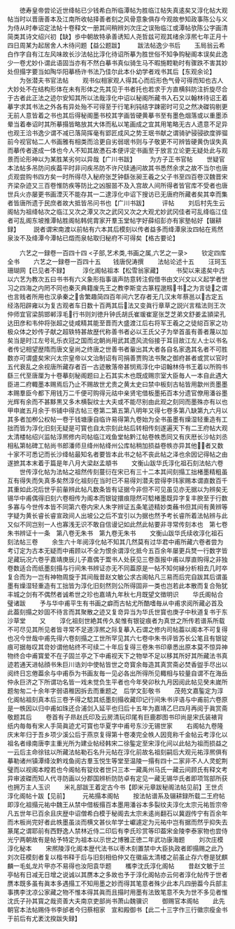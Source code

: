 <!-- { "loadSidebar": true } -->
　　徳寿皇帝尝论近世绛帖已少钱希白所临潭帖为胜临江帖失真逺矣又淳化帖大观帖当时以晋唐善本及江南所收帖择善者刻之风骨意象俱存今观故参知政事陈公与义为侍从时奉诏定法帖十卷释文一册其间稍辨刘次庄之误殆临江或潭帖欤陈公字画清简类其诗文绍兴初【缺】歩中朝故特承善诱知人尧哲兹可观其绪余淳熈七年正月十四日周某为起居舍人木待问题【益公题跋】
　　跋法帖逸少书后
　　玉局翁云希白作字自有江左风味故长沙法帖比淳化待诏所摹为胜世俗不知争购秘阁本误矣此逸少一卷尤妙仆谓此语固当亦有不然白摹书真似骑生马不暇施鞚勒时有骤跌不害其妙处但搨字要当如陶华阳摹杨许书法乃佳尔此本仆幼学者戏书其后【东观余论】
　　为张潜夫书官法帖
　　观书似相家观人得其心而后形色气骨可得而知也古人大妙处不在结构形体在未有形体之先其见于书者托也若求于方直横斜防注折旋尽合于古者此正法之迹尔安知其所以法哉淳化中诏以秘阁所藏书入石又以翰林待诏王着摹字求其书法之外各有异处殆不可得至于行笔利钝结字踈密时可见之然决磔钩剔更无前人意皆着之书也其后得秘阁墨书校其字画皆硬黄摹书至有墨色烟落或以重墨添晕当着奉诏时其所摹搨皆略放其大体而私以笔画成之宜其用笔略无古人遗意不足异也观王洽书逸少谓不减已落简挥毫有郢匠成风之势王珉书献之谓骑驴骎骎欲度骅骝前今视官帖二人书画雅有相类而洽更自劣弱珉书则与子敬更不可辨皆硬黄伪误失真而摹传者遂成一体也今人不知其故慿石本便评定书画至于放言立论更无疑处此与观景而论形神以为某胜某劣何以异哉【广川书跋】
　　为方子正书官帖
　　世疑官本法帖多吊防问疾葢平时非问疾吊防不许尺牍通问故其书悉然余求之故不当尔也唐贞观尝购书四方矣一时所得尽入秘府张芝钟繇张昶王羲之父子书至四百卷汉魏晋宋齐梁杂迹又三百卷惟防疾等防比之凶服噐不及入宫故人间所得者皆官库不受者也唐世兵火亦屡更书画湮灭不能存其一二逮淳化中诏下搜访已无唐府所藏者矣其幸而集者皆唐所遗于民庶者故大抵皆吊问书也【广川书跋】
　　评帖
　　刘后村先生云阁帖为祖绛帖次之临江又次之潭又次之武冈又次之大观尤妙武冈佳者可乱绛临江佳者可乱阁东坡推潭帖胜阁帖韩侂胄家开羣玉堂帖字好薛绍彭亦有家塾帖好【辍耕録】
　　説者谓宋南渡以前帖有六本其后模刻以传者益多而绛潭泉汝四帖在焉然泉汝不及绛潭今潭帖已燬而泉帖取归秘府不可得矣【格古要论】

　　六艺之一録卷一百四十四
<子部,艺术类,书画之属,六艺之一录>
　　钦定四库全书
　　六艺之一録卷一百四十五　　钱唐倪涛撰
　　法帖论述十五
　　汪珂玉珊瑚网【已见者不録】
　　淳化阁帖祖本【松雪翁家藏】
　　书契以来逺矣中古以六艺为教次五曰书书有六义象形指事谐声防意转注假借书由文兴文以义起学者世习之四海之内罔不同也秦灭典籍废先王之教李斯变古篆程邈剏书之为言徒之谓也言贱者所用也汉承秦之舎繁趣简四百年间六艺存者无几汉末年蔡邕以古定五经洛阳辟雍以为复古观者车日数十百两其后法又变眞行章草之説兴言楷法则王次仲师宜官梁鹄邯郸淳毛行书则刘徳升钟氏胡氏崔瑗崔寔张芝芝弟文舒姜孟頴梁孔达田彦和韦仲将张超之徒咸精其能至晋而大盛渡江后右将军王羲之之徒縂百家之功极众体之妙传子献之超轶特甚故歴代称善书者必以王氏父子为举首虽有善者蔑以加矣当是时江左号礼乐衣冠之国而北朝尚用武其遗风流俗接于耳目故江左人士以书名者传记相望歴隋而唐文皇尚之终唐之世善书者軰出其大者各自名家逸其名者不可胜数亦可谓盛矣宋兴太宗皇帝以文治制诏有司捐善贾购法书聚之御府甚者或赏以官时五代衰乱之余视唐所藏存者百一古迹散落帝甚悯焉淳化中诏翰林侍书王着以所购书繇三代至唐厘为十卷摹刻秘阁题曰上石其实木也既成赐宗室大臣毎人一本自此遇大臣进二府輙墨本赐焉后乃止不赐故世尤贵之黄太史曰禁中板刻古帖皆用歙州贡墨墨本赐羣臣今都下用钱万二千便可购得元祜中亲贤宅借板墨拓百本分遗官僚用潘谷墨光辉有余而不甚黟黒又多木横裂纹士大夫或不能尽别由此观之刻同而墨殊亦有以也甲申嵗五月余于书铺中得古帖三卷第二第五第八明年又得七卷多第八缺第九六月以其多者加栁公权帖一卷于钱塘康自临许易得第九卷始为全书虽墨有燥湿轻重造有工拙而皆为淳化旧刻无疑是可寳也自太宗刻此帖后转相传刻遂遍天下有二王府帖大观太清楼帖绍兴监帖淳熈修内司帖临江戏鱼堂帖黔江帖卷帙悉同又有庆厯长沙帖刘丞相私第帖碑工帖尚书郎潘师旦绛州帖绛州公库帖稍加损益卷帙亦异其他者又数十家不可悉记而长沙绛帖最知名者要皆本此书之帖不丧此帖之泽也余因记得帖之由遂摭其本末着于篇是年八月大梁赵孟頫书
　　文衡山跋华氏淳化祖石刻法帖六卷
　　世传淳化帖为法帖之祖然传刻蔓衍在宋已有三十二本其间刻搨工拙楮墨精粗虽互有得失而失真多矣然淳化祖刻在当时已不易得刘潜夫尝得李玮家赐本谓直数百千其重如此况后世乎前軰辨此帖凡数条皆有证据今非但不可见虽见亦无据以为辨矣无锡华中甫偶得旧刻六卷相传为阁本而银锭擐痕隠然可騐楮墨既异字复丰腴至于行数多寡与今世传本皆不同第六卷内宋人朱字辨证五条笔迹精妙类蘓书但其间有黄辨等字疑为黄长睿长睿宣政间人出坡公之后不宜引以为据也然予考长睿所着法帖辨与此又似不同岂别一人也寡浅无识不敢自信谩记如此然此帖要非寻常传刻本也　第七卷朱书辨证十一条　第八卷无朱书　第九卷无朱书
　　文衡山跋华氏续收淳化祖石刻法帖三卷
　　余生六十年阅淳化帖不知其几然莫有过华君中甫所藏六卷者尝为考订定为古本无疑而中甫顾以不全为恨余谓淳化抵今五百余年屡更兵燹一行数字皆足藏玩况六卷乎嘉靖庚辰儿子嘉偶于鬻书人处获见三卷亟报中甫以厚直购得之非独卷数适合而纸墨刻搨与行间朱书辨证亦无不同葢原是一帖不知何縁分析相去几时卒复合而为一岂有神物周旋于其间哉昔赵文敏公求古阁帖凡三易而后完自跋其后谓虽墨有燥湿轻重造有工拙皆为淳化旧刻然则公所得固非一类也岂若此本散而复合殆犹丰城之剑有不偶然者诚希世之珍也嘉靖九年秋七月既望文徴明识
　　华氏阁帖合璧诸跋
　　予与华中甫平生有书画之癖而古帖尤所酷嗜毎从中甫求阅所藏必首及此葢刻搨之妙固不待言而其聚散之迹又复竒异当为华氏世寳也庚子中秋道复书于东沙草堂
　　又
　　淳化祖刻世絶其传久矣惟有银锭痕者为真世之所传若谱系所载不可尽见其所见者皆寻常不足道淳熈之际复摹入石谓之修内司帖葢以阁本不可复得也况今世哉中甫先得六卷刻搨之工世所罕见其六七卷中朱书评皆苏长公笔且有银锭痕可据毎叹其竒妙谓他帖终不可续二十年后复得三卷朱书印章悉出原本莫不惊异神物终合中甫寳爱不在子固兰亭之下中甫视天下之物举不足以移其所好其所藏法书真迹若通天进帖顔书朱巨川诰刘中使帖皆世之竒寳余毎造其真赏斋必焚香盥手尽出以阅终日忘倦葢余与中甫忝为书画友毎一见必各出所得所见輙相与较量自谓不在海岳仲永巨济之下所谓功名皆一戏未觉负生平者也今年癸卯秋九月因阅此帖见癸未嵗所题匆匆二十余年字弱语稚因拆去而重题之　后学文彭敬书
　　茂苑文嘉鍳定为淳化阁帖祖刻真本后三卷予得之騐其纸墨刻搨收藏印记行间朱书评语与中甫前六卷原是一帙因以归中甫如珠还合浦剑入延平也归后十五年为嘉靖乙巳四月再阅于眞赏斋敬题其后
　　卷首有子昻赵氏印及云房清玩印尾有巨鹿郡图书印尚是宋氏装裱背纸内毎毎有宋人手简眞迹尤可寳也华夏字中甫号东沙无锡世家
　　右阁帖九卷隆庆末年归于吾乡项少溪公后于燕京复得第十卷凑完全帙人因竞称千金帖云考淳化以祖名者缘南唐李主重光所为建业帖经韩宋二徐鍳定至宋淳化间以此帖为祖而损益之一云后主命徐铉以所藏法帖勒石名升元帖在淳化前故名祖刻嗣后大观元祐淳熈俱有摹勒诸州镇潭绛汝黔戏鱼阅古羣玉悦生等堂至温陵一搨有四十二家非不人人灵蛇荆璧而以视阁本瞠若也今阁帖有锭纹者世只三本一藏禹州马氏一藏云间顾氏有释文考异审波磔而知人代寻防画以分郡国辨析防防卓有定见一藏无锡华氏者即项驾部所获也拥万主人玉识
　　米礼部跋王着定古今书【即米元章跋秘阁法帖见前】王世贞淳化阁帖十跋【见前】
　　元祐搨本阁帖
　　按法帖谱系及辍耕録所载二王府帖即淳化祖搨元祐中魏王从禁中借板搨百本墨用潘谷本多裂纹夫淳化太宗元祐哲宗帝凡五世年已百余且庆歴中诏僧希白模于秘阁去太宗未逺尚翻石以冀遐传宁有百余年而木板尚完好者此帙墨虽淡而横文甚伙牟学士巘遽定为元祐中岂有据而然乎抑失去篆尾之谓耶前有西野逸人禁林近侍二印后有李氏珍赏等印葢宋金陵李泰家物也尝侍光宁两朝故有是帖予特定为祖本以示世之博雅正徳二年武功康海题
　　刘次庄模淳化秘本
　　宋熈陵淳化阁本歴代法书以枣木刻置禁中大臣执政者即搨赐之此乃刘次荘模刻者复以楷书释于后与旧刻相伯仲又在徽庙太清楼之前虽止存六卷是犹麒麟一毛虬龙片甲亦不易得也汝阳袁华题
　　欈李沈氏淳化阁帖
　　昔赵文敏于兰亭帖有日减无日增之说诚以其赝本之多故也予于淳化阁帖亦云何者淳化帖传于世者赝本既多虽有眞本多遇搨工不知用墨之妙而得其笔意者殊少此本凡四册葢今兵部主事携李沈凉公家藏之物不惟本得其眞而且搨时用墨有法致笔意不失为世不多见者惟沈氏子孙其寳之哉资善大夫南京吏部尚书萧山魏骥识
　　御赐官本阁帖
　　此先朝官本法帖赐侍书李邰者今归蔡相家　宣和殿御书【此二十三字作三行徽宗瘦金书于前后有尤袤沈揆跋失録】
